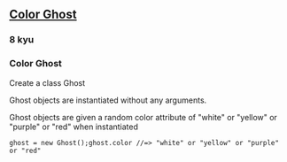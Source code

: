 <h2><a href=https://www.codewars.com/kata/53f1015fa9fe02cbda00111a/train/javascript target="_blank">Color Ghost</a></h2><h3>8 kyu</h3><h3 id="color-ghost">Color Ghost</h3><p>Create a class Ghost</p><p>Ghost objects are instantiated without any arguments.</p><p>Ghost objects are given a random color attribute of "white" or "yellow" or "purple" or "red" when instantiated</p><pre><code class="language-javascript"><span class="cm-variable">ghost</span> <span class="cm-operator">=</span> <span class="cm-keyword">new</span> <span class="cm-variable">Ghost</span>();<span class="cm-variable">ghost</span>.<span class="cm-property">color</span> <span class="cm-comment">//=&gt; "white" or "yellow" or "purple" or "red"</span></code></pre><pre style="display: none;"><code class="language-coffeescript"><span class="cm-variable">ghost</span> <span class="cm-punctuation">=</span> <span class="cm-keyword">new</span> <span class="cm-variable">Ghost</span><span class="cm-punctuation">(</span><span class="cm-punctuation">)</span><span class="cm-variable">ghost</span><span class="cm-punctuation">.</span><span class="cm-property">color</span> <span class="cm-comment">#=&gt; "white" or "yellow" or "purple" or "red"</span></code></pre><pre style="display: none;"><code class="language-ruby"><span class="cm-variable">ghost</span> <span class="cm-operator">=</span> <span class="cm-tag">Ghost</span><span class="cm-operator">.</span><span class="cm-property">new</span><span class="cm-variable">ghost</span><span class="cm-operator">.</span><span class="cm-property">color</span>  <span class="cm-comment">#=&gt; "white" or "yellow" or "purple" or "red"</span></code></pre><pre style="display: none;"><code class="language-python"><span class="cm-variable">ghost</span> <span class="cm-operator">=</span> <span class="cm-variable">Ghost</span>()<span class="cm-variable">ghost</span>.<span class="cm-property">color</span>  <span class="cm-comment">#=&gt; "white" or "yellow" or "purple" or "red"</span></code></pre><pre style="display: none;"><code class="language-rust"><span class="cm-keyword">let</span> <span class="cm-def">ghost</span> <span class="cm-operator">=</span> <span class="cm-variable">Ghost</span>::<span class="cm-variable">new</span>();<span class="cm-variable">ghost</span>.<span class="cm-variable">color</span>; <span class="cm-comment">// =&gt; "white" or "yellow" or "purple" or "red"</span></code></pre><pre style="display: none;"><code class="language-java"><span class="cm-variable">Ghost</span> <span class="cm-variable">ghost</span> <span class="cm-operator">=</span> <span class="cm-keyword">new</span> <span class="cm-variable">Ghost</span>();<span class="cm-variable">ghost</span>.<span class="cm-variable">getColor</span>(); <span class="cm-comment">//=&gt; "white" or "yellow" or "purple" or "red"</span></code></pre><pre style="display: none;"><code class="language-csharp"><span class="cm-variable">Ghost</span> <span class="cm-variable">ghost</span> <span class="cm-operator">=</span> <span class="cm-keyword">new</span> <span class="cm-variable">Ghost</span>();<span class="cm-variable">ghost</span>.<span class="cm-variable">GetColor</span>(); <span class="cm-comment">// =&gt; "white" or "yellow" or "purple" or "red"</span></code></pre>